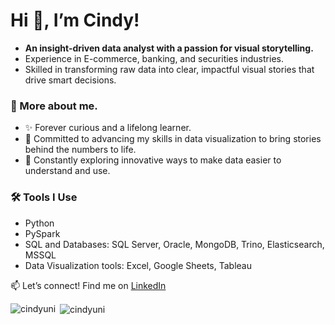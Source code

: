 <h1>Hi 👋, I’m Cindy!</h1>

<ul>
  <li><strong>An insight-driven data analyst with a passion for visual storytelling.</strong></li>
  <li>Experience in E-commerce, banking, and securities industries.</li>
  <li>Skilled in transforming raw data into clear, impactful visual stories that drive smart decisions.</li>
</ul>

<h3>👀 More about me.</h3>
<ul>
  <li>✨ Forever curious and a lifelong learner.</li>
  <li>🌱 Committed to advancing my skills in data visualization to bring stories behind the numbers to life.</li>
  <li>🚀  Constantly exploring innovative ways to make data easier to understand and use.</li>
</ul>

<h3>🛠️ Tools I Use</h3>
<ul>
  <li>Python</li>
  <li>PySpark</li>
  <li>SQL and Databases: SQL Server, Oracle, MongoDB, Trino, Elasticsearch, MSSQL</li>
  <li>Data Visualization tools: Excel, Google Sheets, Tableau</li>
</ul>

<p>📫 Let’s connect! Find me on <a href="https://www.linkedin.com/in/cindychang" target="_blank">LinkedIn</a></p>




<p><img align="left" src="https://github-readme-stats.vercel.app/api/top-langs?username=cindyuni&show_icons=true&locale=en&layout=compact" alt="cindyuni" /></p>

<p>&nbsp;<img align="center" src="https://github-readme-stats.vercel.app/api?username=cindyuni&show_icons=true&locale=en" alt="cindyuni" /></p>
